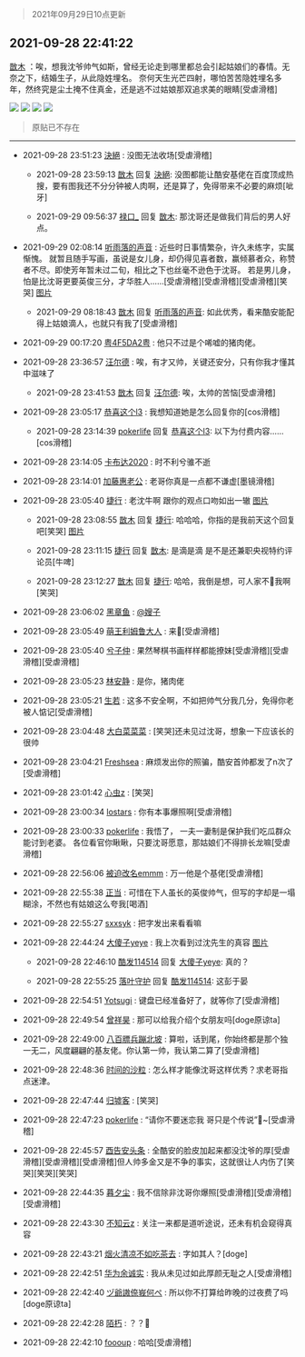 > 2021年09月29日10点更新
<link rel="stylesheet" href="https://cdn.jsdelivr.net/gh/taotie6/sampleJSON@main/css/photo_show.css">
<meta name="referrer" content="no-referrer" />


 ## 2021-09-28 22:41:22 

 [㪚木](https://www.coolapk.com/feed/30329796?shareKey=ZTI3NzYxMDk1ZDg3NjE1MzJlMTM~) ：唉，想我沈爷帅气如斯，曾经无论走到哪里都总会引起姑娘们的春情。无奈之下，结婚生子，从此隐姓埋名。
奈何天生光芒四射，哪怕苦苦隐姓埋名多年，然终究是尘土掩不住真金，还是逃不过姑娘那双追求美的眼睛[受虐滑稽] 

<div class="album">
<img class="img-item" src="http://image.coolapk.com/feed/2021/0928/22/1081091_9cae87d2_0081_3905@1080x2340.jpeg" />
<img class="img-item" src="http://image.coolapk.com/feed/2019/0507/23/1081091_4515_4853@400x225.gif" />
<img class="img-item" src="http://image.coolapk.com/feed/2019/0412/17/1081091_1555060673_5592@400x225.gif" />
<img class="img-item" src="http://image.coolapk.com/feed/2021/0126/07/1081091_bbda1653_7006_7048@640x360.gif" />
</div>

> 原贴已不存在 

 ------- 

- 2021-09-28 23:51:23 [決絕](uid=2288436) : 没图无法收场[受虐滑稽] 

    - 2021-09-28 23:59:13 [㪚木](uid=1081091) 回复 [決絕](uid=2288436): 没图都能让酷安基佬在百度顶成热搜，要有图我还不分分钟被人肉啊，还是算了，免得带来不必要的麻烦[呲牙] 

    - 2021-09-29 09:56:37 [禄口_](uid=1005884) 回复 [㪚木](uid=1081091): 那沈哥还是做我们背后的男人好点。 

- 2021-09-29 02:08:14 [听雨落的声音](uid=3650984) : 近些时日事情繁杂，许久未练字，实属惭愧。
就暂且随手写画，虽说是女儿身，却仍得见喜者数，赢倾慕者众，称赞者不尽。即使芳年暂未过二旬，相比之下也丝毫不逊色于沈哥。
若是男儿身，怕是比沈哥更要英俊三分，才华胜人……[受虐滑稽][受虐滑稽][受虐滑稽][笑哭] [图片](http://image.coolapk.com/feed/2021/0929/02/3650984_72ce9037_2464_7002@2996x1383.jpeg)

    - 2021-09-29 08:18:43 [㪚木](uid=1081091) 回复 [听雨落的声音](uid=3650984): 如此优秀，看来酷安能配得上姑娘滴人，也就只有我了[受虐滑稽] 

- 2021-09-29 00:17:20 [粤4F5DA2粤](uid=983185) : 他只不过是个唏嘘的猪肉佬。 

- 2021-09-28 23:36:57 [汪尔德](uid=1595236) : 唉，有才又帅，关键还安分，只有你我才懂其中滋味了 

    - 2021-09-28 23:41:53 [㪚木](uid=1081091) 回复 [汪尔德](uid=1595236): 唉，太帅的苦恼[受虐滑稽] 

- 2021-09-28 23:05:17 [恭喜这个l3](uid=994412) : 我想知道她是怎么回复你的[cos滑稽] 

    - 2021-09-28 23:14:39 [pokerlife](uid=575409) 回复 [恭喜这个l3](uid=994412): 以下为付费内容……[cos滑稽] 

- 2021-09-28 23:14:05 [卡布达2020](uid=696546) : 时不利兮骓不逝 

- 2021-09-28 23:14:01 [加藤惠老公](uid=1266680) : 老哥你真是一点都不谦虚[墨镜滑稽] 

- 2021-09-28 23:05:40 [捷行](uid=1629443) : 老沈牛啊   跟你的观点口吻如出一辙 [图片](http://image.coolapk.com/feed/2021/0928/23/1629443_de1f095c_1539_1095@1440x3200.jpeg)

    - 2021-09-28 23:08:55 [㪚木](uid=1081091) 回复 [捷行](uid=1629443): 哈哈哈，你指的是我前天这个回复吧[笑哭] [图片](http://image.coolapk.com/feed/2021/0928/23/1081091_7340c607_1734_5163@1080x1373.jpeg)

    - 2021-09-28 23:11:15 [捷行](uid=1629443) 回复 [㪚木](uid=1081091): 是滴是滴  是不是还兼职央视特约评论员[牛啤] 

    - 2021-09-28 23:12:27 [㪚木](uid=1081091) 回复 [捷行](uid=1629443): 哈哈，我倒是想，可人家不🐤我啊[笑哭] 

- 2021-09-28 23:06:02 [黑章鱼](uid=1544882) : <a class="feed-link-uname" href="/u/嫂子">@嫂子</a> 

- 2021-09-28 23:05:49 [萌王利姆鲁大人](uid=4048495) : 来🤺[受虐滑稽] 

- 2021-09-28 23:05:40 [兮子仲](uid=3034535) : 果然琴棋书画样样都能撩妹[受虐滑稽][受虐滑稽][受虐滑稽] 

- 2021-09-28 23:05:23 [林安静](uid=1711813) : 是你，猪肉佬 

- 2021-09-28 23:05:21 [生若](uid=1594912) : 这多不安全啊，不如把帅气分我几分，免得你老被人惦记[受虐滑稽] 

- 2021-09-28 23:04:48 [大白菜菜菜](uid=2081020) : [笑哭]还未见过沈哥，想象一下应该长的很帅 

- 2021-09-28 23:04:21 [Freshsea](uid=1997345) : 麻烦发出你的照骗，酷安首帅都发了n次了[受虐滑稽] 

- 2021-09-28 23:01:42 [心虫z](uid=151532) : [笑哭] 

- 2021-09-28 23:00:34 [lostars](uid=2165786) : 你有本事爆照啊[受虐滑稽] 

- 2021-09-28 23:00:33 [pokerlife](uid=575409) : 我悟了， 一夫一妻制是保护我们吃瓜群众能讨到老婆。
各位看官你瞅瞅，只要沈哥愿意，那姑娘们不得排长龙嘛[受虐滑稽] 

- 2021-09-28 22:56:06 [被迫改名emmm](uid=3302275) : 万一他是个基佬[受虐滑稽] 

- 2021-09-28 22:55:38 [正当](uid=1725957) : 可惜在下人虽长的英俊帅气，但写的字却是一塌糊涂，不然也有姑娘这么夸我[喝酒] 

- 2021-09-28 22:55:27 [sxxsyk](uid=3419763) : 把字发出来看看嘛 

- 2021-09-28 22:44:24 [大傻子yeye](uid=1019731) : 我上次看到过沈先生的真容 [图片](http://image.coolapk.com/feed/2021/0928/22/1019731_0264_0985@828x826.jpg)

    - 2021-09-28 22:46:10 [酷发114514](uid=4321323) 回复 [大傻子yeye](uid=1019731): 真的？ 

    - 2021-09-28 22:55:25 [落叶守护](uid=1530447) 回复 [酷发114514](uid=4321323): 这彭于晏 

- 2021-09-28 22:54:51 [Yotsugi](uid=2555065) : 键盘已经准备好了，就等你了[受虐滑稽] 

- 2021-09-28 22:49:54 [曾祥昊](uid=6695078) : 那可以给我介绍个女朋友吗[doge原谅ta] 

- 2021-09-28 22:49:00 [八百膘兵蹦北坡](uid=1105274) : 算啦，话到尾，你始终都是那个独一无二，风度翩翩的基友佬。你认第一帅，我认第二算了[受虐滑稽] 

- 2021-09-28 22:48:36 [时间的沙粒](uid=1600844) : 怎么样才能像沈哥这样优秀？求老哥指点迷津。 

- 2021-09-28 22:47:44 [归墟客](uid=3287587) : [笑哭] 

- 2021-09-28 22:47:23 [pokerlife](uid=575409) : “请你不要迷恋我 哥只是个传说”🎵~[受虐滑稽] 

- 2021-09-28 22:45:57 [酉告安头条](uid=973354) : 全酷安的脸皮加起来都没沈爷的厚[受虐滑稽][受虐滑稽][受虐滑稽]但人帅多金又是不争的事实，这就很让人内伤了[笑哭][笑哭][笑哭] 

- 2021-09-28 22:44:35 [暮夕尘](uid=1629367) : 我不信除非沈哥你爆照[受虐滑稽][受虐滑稽][受虐滑稽] 

- 2021-09-28 22:43:30 [不知云z](uid=5657858) : 关注一来都是道听途说，还未有机会窥得真容 

- 2021-09-28 22:43:21 [烟火清凉不如吃茶去](uid=4279524) : 字如其人？[doge] 

- 2021-09-28 22:42:51 [华为余诚实](uid=1792952) : 我从未见过如此厚颜无耻之人[受虐滑稽] 

- 2021-09-28 22:42:40 [ヅ爺謸倷峩何ぺ](uid=11968954) : 所以你不打算给昨晚的过夜费了吗[doge原谅ta] 

- 2021-09-28 22:42:28 [陌朽](uid=838229) : ？？🌚 

- 2021-09-28 22:42:10 [foooup](uid=12770621) : 哈哈[受虐滑稽] 

